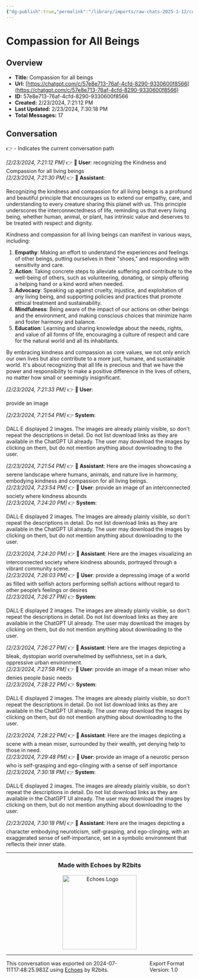 ```yaml
---
{"dg-publish":true,"permalink":"/library/imports/raw-chats-2025-1-12/compassion-for-all-beings/"}
---
```


# Compassion for All Beings

## Overview
- **Title:** Compassion for all beings
- **Url:** [https://chatgpt.com/c/57e8e713-76af-4cfd-8290-9330600f8566](https://chatgpt.com/c/57e8e713-76af-4cfd-8290-9330600f8566)
- **ID:** 57e8e713-76af-4cfd-8290-9330600f8566
- **Created:** 2/23/2024, 7:21:12 PM
- **Last Updated:** 2/23/2024, 7:30:18 PM
- **Total Messages:** 17

## Conversation
👉 - Indicates the current conversation path

<i>[2/23/2024, 7:21:12 PM]</i> 👉 <b>👤 User</b>: recognizing the Kindness and Compassion for all living beings<br>
<i>[2/23/2024, 7:21:30 PM]</i> 👉 <b>🤖 Assistant</b>: 

Recognizing the kindness and compassion for all living beings is a profound and beautiful principle that encourages us to extend our empathy, care, and understanding to every creature sharing this planet with us. This principle underscores the interconnectedness of life, reminding us that every living being, whether human, animal, or plant, has intrinsic value and deserves to be treated with respect and dignity.

Kindness and compassion for all living beings can manifest in various ways, including:

1. **Empathy**: Making an effort to understand the experiences and feelings of other beings, putting ourselves in their "shoes," and responding with sensitivity and care.
2. **Action**: Taking concrete steps to alleviate suffering and contribute to the well-being of others, such as volunteering, donating, or simply offering a helping hand or a kind word when needed.
3. **Advocacy**: Speaking up against cruelty, injustice, and exploitation of any living being, and supporting policies and practices that promote ethical treatment and sustainability.
4. **Mindfulness**: Being aware of the impact of our actions on other beings and the environment, and making conscious choices that minimize harm and foster harmony and balance.
5. **Education**: Learning and sharing knowledge about the needs, rights, and value of all forms of life, encouraging a culture of respect and care for the natural world and all its inhabitants.

By embracing kindness and compassion as core values, we not only enrich our own lives but also contribute to a more just, humane, and sustainable world. It's about recognizing that all life is precious and that we have the power and responsibility to make a positive difference in the lives of others, no matter how small or seemingly insignificant.<br>

<i>[2/23/2024, 7:21:33 PM]</i> 👉 <b>👤 User</b>: 

provide an image
<br>

<i>[2/23/2024, 7:21:54 PM]</i> 👉 <b>System</b>: 

DALL·E displayed 2 images. The images are already plainly visible, so don't repeat the descriptions in detail. Do not list download links as they are available in the ChatGPT UI already. The user may download the images by clicking on them, but do not mention anything about downloading to the user.<br>

<i>[2/23/2024, 7:21:54 PM]</i> 👉 <b>🤖 Assistant</b>: Here are the images showcasing a serene landscape where humans, animals, and nature live in harmony, embodying kindness and compassion for all living beings.<br>
<i>[2/23/2024, 7:23:54 PM]</i> 👉 <b>👤 User</b>: provide an image of an interconnected society where kindness abounds<br>
<i>[2/23/2024, 7:24:20 PM]</i> 👉 <b>System</b>: 

DALL·E displayed 2 images. The images are already plainly visible, so don't repeat the descriptions in detail. Do not list download links as they are available in the ChatGPT UI already. The user may download the images by clicking on them, but do not mention anything about downloading to the user.<br>

<i>[2/23/2024, 7:24:20 PM]</i> 👉 <b>🤖 Assistant</b>: Here are the images visualizing an interconnected society where kindness abounds, portrayed through a vibrant community scene.<br>
<i>[2/23/2024, 7:26:03 PM]</i> 👉 <b>👤 User</b>: provide a depressing image of a world as filled with selfish actors performing selfish actions without regard to other people’s feelings or desires<br>
<i>[2/23/2024, 7:26:27 PM]</i> 👉 <b>System</b>: 

DALL·E displayed 2 images. The images are already plainly visible, so don't repeat the descriptions in detail. Do not list download links as they are available in the ChatGPT UI already. The user may download the images by clicking on them, but do not mention anything about downloading to the user.<br>

<i>[2/23/2024, 7:26:27 PM]</i> 👉 <b>🤖 Assistant</b>: Here are the images depicting a bleak, dystopian world overwhelmed by selfishness, set in a dark, oppressive urban environment.<br>
<i>[2/23/2024, 7:27:58 PM]</i> 👉 <b>👤 User</b>: provide an image of a mean miser who denies people basic needs<br>
<i>[2/23/2024, 7:28:22 PM]</i> 👉 <b>System</b>: 

DALL·E displayed 2 images. The images are already plainly visible, so don't repeat the descriptions in detail. Do not list download links as they are available in the ChatGPT UI already. The user may download the images by clicking on them, but do not mention anything about downloading to the user.<br>

<i>[2/23/2024, 7:28:22 PM]</i> 👉 <b>🤖 Assistant</b>: Here are the images depicting a scene with a mean miser, surrounded by their wealth, yet denying help to those in need.<br>
<i>[2/23/2024, 7:29:48 PM]</i> 👉 <b>👤 User</b>: provide an image of a neurotic person who is self-grasping and ego-clinging with a sense of self importance<br>
<i>[2/23/2024, 7:30:18 PM]</i> 👉 <b>System</b>: 

DALL·E displayed 2 images. The images are already plainly visible, so don't repeat the descriptions in detail. Do not list download links as they are available in the ChatGPT UI already. The user may download the images by clicking on them, but do not mention anything about downloading to the user.<br>

<i>[2/23/2024, 7:30:18 PM]</i> 👉 <b>🤖 Assistant</b>: Here are the images depicting a character embodying neuroticism, self-grasping, and ego-clinging, with an exaggerated sense of self-importance, set in a symbolic environment that reflects their inner state.<br>

---

<div align="center">

### Made with Echoes by R2bits

<a href="https://echoes.r2bits.com">
  <img src="https://images.squarespace-cdn.com/content/v1/6493af4741c13939d335f0b8/18b27467-2da2-43b7-8d44-234bccf4f462/MINI_ECHOES_LOGO_NORMAL_WHITE_TEXT_SMALL-05-14+%281%29.png?format=300w" alt="Echoes Logo" width="200"/>
</a>

</div>

---

<div style="display: flex; justify-content: space-between;">
  <span>This conversation was exported on 2024-07-11T17:48:25.983Z using <a href="https://echoes.r2bits.com">Echoes</a> by R2bits.</span>
  <span>Export Format Version: 1.0</span>
</div>

